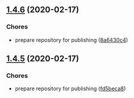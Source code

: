 ## [1.4.6](https://github.com/ridedott/release-me-action/compare/v1.4.5...v1.4.6) (2020-02-17)

### Chores

- prepare repository for publishing
  ([8a6430c4](https://github.com/ridedott/release-me-action/commit/8a6430c4a912e903310a24a3370d3b507ea28244))

## [1.4.5](https://github.com/ridedott/release-me-action/compare/v1.4.4...v1.4.5) (2020-02-17)

### Chores

- prepare repository for publishing
  ([fd5beca8](https://github.com/ridedott/release-me-action/commit/fd5beca837c37cefb0a1c2893604f15eddec3e23))
